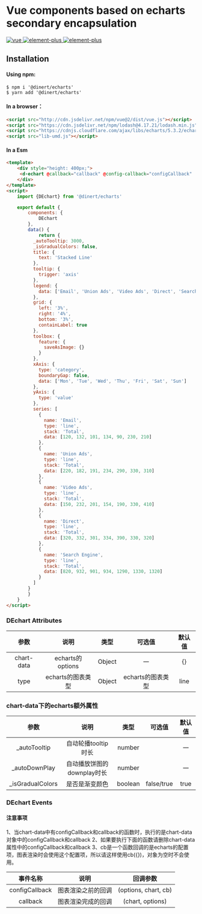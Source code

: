 # Vue components based on echarts secondary encapsulation 
<a href="http://cdn.jsdelivr.net/npm/vue@2/dist/vue.js">
    <img src="https://img.shields.io/badge/vue-2.2.25-brightgreen" alt="vue">
</a>
<a href="https://echarts.apache.org/zh/index.html">
    <img src="https://img.shields.io/badge/echarts-5.3.2-brightgreen" alt="element-plus">
</a>
<a href="https://www.lodashjs.com/">
    <img src="https://img.shields.io/badge/lodash-4.17.21-brightgreen" alt="element-plus">
</a>

## Installation

#### Using npm:
```shell
$ npm i '@dinert/echarts'
$ yarn add '@dinert/echarts'
```

#### In a browser：
```html
<script src="http://cdn.jsdelivr.net/npm/vue@2/dist/vue.js"></script>
<script src="https://cdn.jsdelivr.net/npm/lodash@4.17.21/lodash.min.js"></script>
<script src="https://cdnjs.cloudflare.com/ajax/libs/echarts/5.3.2/echarts.min.js"></script>
<script src="lib-umd.js"></script>
```

#### In a Esm
```html
<template>
    <div style="height: 400px;">
     <d-echart @callback="callback" @config-callback="configCallback" :chart-data="chartData"></d-echart>
    </div>
</template>
<script>
    import {DEchart} from '@dinert/echarts'

    export default {
        components: {
            DEchart
        },
        data() {
            return {
          _autoTooltip: 3000,
          _isGradualColors: false,
          title: {
            text: 'Stacked Line'
          },
          tooltip: {
            trigger: 'axis'
          },
          legend: {
            data: ['Email', 'Union Ads', 'Video Ads', 'Direct', 'Search Engine']
          },
          grid: {
            left: '3%',
            right: '4%',
            bottom: '3%',
            containLabel: true
          },
          toolbox: {
            feature: {
              saveAsImage: {}
            }
          },
          xAxis: {
            type: 'category',
            boundaryGap: false,
            data: ['Mon', 'Tue', 'Wed', 'Thu', 'Fri', 'Sat', 'Sun']
          },
          yAxis: {
            type: 'value'
          },
          series: [
            {
              name: 'Email',
              type: 'line',
              stack: 'Total',
              data: [120, 132, 101, 134, 90, 230, 210]
            },
            {
              name: 'Union Ads',
              type: 'line',
              stack: 'Total',
              data: [220, 182, 191, 234, 290, 330, 310]
            },
            {
              name: 'Video Ads',
              type: 'line',
              stack: 'Total',
              data: [150, 232, 201, 154, 190, 330, 410]
            },
            {
              name: 'Direct',
              type: 'line',
              stack: 'Total',
              data: [320, 332, 301, 334, 390, 330, 320]
            },
            {
              name: 'Search Engine',
              type: 'line',
              stack: 'Total',
              data: [820, 932, 901, 934, 1290, 1330, 1320]
            }
          ]
        }
        }
    }
</script>
```

### DEchart Attributes
|    参数    |       说明        |  类型  |      可选值       | 默认值 |
| :--------: | :---------------: | :----: | :---------------: | :----: |
| chart-data | echarts的options  | Object |        一         |   {}   |
|    type    | echarts的图表类型 | Object | echarts的图表类型 |  line  |

### chart-data下的echarts额外属性
|       参数       |            说明            |  类型   |   可选值   | 默认值 |
| :--------------: | :------------------------: | :-----: | :--------: | :----: |
|   _autoTooltip   |    自动轮播tooltip时长     | number  |            |   一   |
|  _autoDownPlay   | 自动播放饼图的downplay时长 | number  |            |   一   |
| _isGradualColors |       是否是渐变颜色       | boolean | false/true |  true  |


### DEchart Events
#### 注意事项
1、当chart-data中有configCallback和callback的函数时，执行的是chart-data对象中的configCallback和callback
2、如果要执行下面的函数请删除chart-data属性中的configCallback和callback
3、cb是一个函数回调的是echarts的配置项，图表渲染时会使用这个配置项，所以请这样使用cb({})，对象为空时不会使用。

|    事件名称    |        说明        |       回调参数       |
| :------------: | :----------------: | :------------------: |
| configCallback | 图表渲染之前的回调 | (options, chart, cb) |
|    callback    | 图表渲染完成的回调 |   (chart, options)   |




